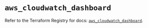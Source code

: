 # `aws_cloudwatch_dashboard`

Refer to the Terraform Registry for docs: [`aws_cloudwatch_dashboard`](https://registry.terraform.io/providers/hashicorp/aws/5.69.0/docs/resources/cloudwatch_dashboard).
